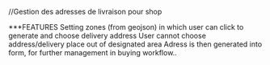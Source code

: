 //Gestion des adresses de livraison pour shop

***FEATURES
Setting zones (from geojson) in which user can click to generate and choose delivery address
User cannot choose address/delivery place out of designated area
Adress is then generated into form, for further management in buying workflow..